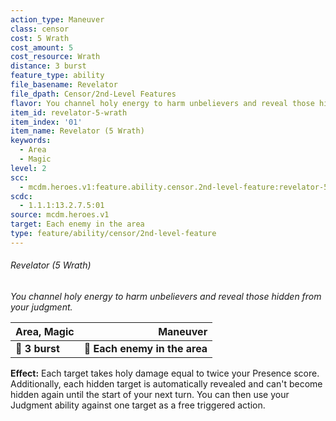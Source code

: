 ```yaml
---
action_type: Maneuver
class: censor
cost: 5 Wrath
cost_amount: 5
cost_resource: Wrath
distance: 3 burst
feature_type: ability
file_basename: Revelator
file_dpath: Censor/2nd-Level Features
flavor: You channel holy energy to harm unbelievers and reveal those hidden from your judgment.
item_id: revelator-5-wrath
item_index: '01'
item_name: Revelator (5 Wrath)
keywords:
  - Area
  - Magic
level: 2
scc:
  - mcdm.heroes.v1:feature.ability.censor.2nd-level-feature:revelator-5-wrath
scdc:
  - 1.1.1:13.2.7.5:01
source: mcdm.heroes.v1
target: Each enemy in the area
type: feature/ability/censor/2nd-level-feature
---
```


###### Revelator (5 Wrath)

*You channel holy energy to harm unbelievers and reveal those hidden from your judgment.*

| **Area, Magic** |                  **Maneuver** |
| --------------- | ----------------------------: |
| **📏 3 burst**  | **🎯 Each enemy in the area** |

**Effect:** Each target takes holy damage equal to twice your Presence score. Additionally, each hidden target is automatically revealed and can't become hidden again until the start of your next turn. You can then use your Judgment ability against one target as a free triggered action.
